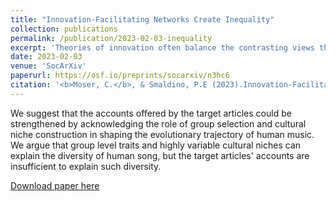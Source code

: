 ```yaml
---
title: "Innovation-Facilitating Networks Create Inequality"
collection: publications
permalink: /publication/2023-02-03-inequality
excerpt: 'Theories of innovation often balance the contrasting views that either smart people create smart things or smartly constructed institutions create smart things. Central to models of these views are the roles that that population size, connectivity, and the behavior of individuals themselves play in the discovery of novelty. While population models have shown these factors to be important for innovation, few have taken the individual-central approach seriously by examining the role individuals play within their groups, namely in terms of the inequality of performance between them. To explore how network structures influence not only population-level innovation but also the distribution of performance among individuals, we studied an agent-based model of the Potions Task, a paradigm developed to test how structure affects a group's ability to find novel solutions in a difficult exploration task. We explore how size, connectivity, and the propensity for agents to share information in a network influence innovation and how these have an impact on the emergence of inequality in the network in terms of agent contributions. We find that population size has a negative effect on innovation <i>per capita</i>, that many small groups outperform fewer large groups, that migration has few effects on innovation in the task, and highlight how human social network structures may facilitate role specialization. Moreover, we show that every network factor which improves innovation leads to a proportional increase in inequality of performance in the network, creating "genius effects" among otherwise "dumb" agents in both idealized and real-world networks.'
date: 2023-02-03
venue: 'SocArXiv'
paperurl: https://osf.io/preprints/socarxiv/n3hc6
citation: '<b>Moser, C.</b>, & Smaldino, P.E (2023).Innovation-Facilitating Networks Create Inequality. <i>SocArXiv</i>.'
---
```

We suggest that the accounts offered by the target articles could be strengthened by acknowledging the role of group selection and cultural niche construction in shaping the evolutionary trajectory of human music. We argue that group level traits and highly variable cultural niches can explain the diversity of human song, but the target articles' accounts are insufficient to explain such diversity.

[Download paper here](https://culturologies.co/files/Inequality.pdf)